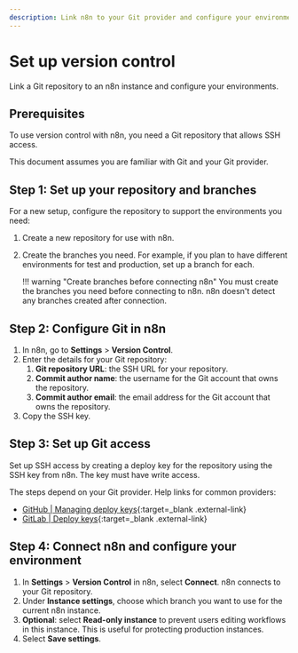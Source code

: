 ```yaml
---
description: Link n8n to your Git provider and configure your environments.
---
```


# Set up version control

Link a Git repository to an n8n instance and configure your environments.

## Prerequisites

To use version control with n8n, you need a Git repository that allows SSH access. 

This document assumes you are familiar with Git and your Git provider.

## Step 1: Set up your repository and branches

For a new setup, configure the repository to support the environments you need:

1. Create a new repository for use with n8n. 
1. Create the branches you need. For example, if you plan to have different environments for test and production, set up a branch for each.

	!!! warning "Create branches before connecting n8n"
		You must create the branches you need before connecting to n8n. n8n doesn't detect any branches created after connection.

## Step 2: Configure Git in n8n

1. In n8n, go to **Settings** > **Version Control**.
1. Enter the details for your Git repository:
	1. **Git repository URL**: the SSH URL for your repository.
	1. **Commit author name**: the username for the Git account that owns the repository.
	1. **Commit author email**: the email address for the Git account that owns the repository.
1. Copy the SSH key.

## Step 3: Set up Git access

Set up SSH access by creating a deploy key for the repository using the SSH key from n8n. The key must have write access. 

The steps depend on your Git provider. Help links for common providers:

* [GitHub | Managing deploy keys](https://docs.github.com/en/authentication/connecting-to-github-with-ssh/managing-deploy-keys){:target=_blank .external-link}
* [GitLab | Deploy keys](https://docs.gitlab.com/ee/user/project/deploy_keys/){:target=_blank .external-link}

## Step 4: Connect n8n and configure your environment

1. In **Settings** > **Version Control** in n8n, select **Connect**. n8n connects to your Git repository.
1. Under **Instance settings**, choose which branch you want to use for the current n8n instance.
1. **Optional**: select **Read-only instance** to prevent users editing workflows in this instance. This is useful for protecting production instances.
1. Select **Save settings**.

